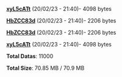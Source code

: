 [**xyL5cATt**](/data/xyL5cATt.txt) (20/02/23 - 21:40)- 4098 bytes

[**HbZCC83d**](/data/HbZCC83d.txt) (20/02/23 - 21:40)- 2206 bytes

[**HbZCC83d**](/data/HbZCC83d.txt) (20/02/23 - 21:40)- 2206 bytes

[**xyL5cATt**](/data/xyL5cATt.txt) (20/02/23 - 21:40)- 4098 bytes

**Total Datas**: 11000

**Total Size**: 70.85 MB / 70.9 MB